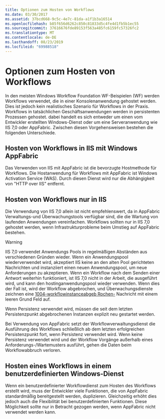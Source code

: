 ```yaml
---
title: Optionen zum Hosten von Workflows
ms.date: 03/30/2017
ms.assetid: 37bcd668-9c5c-4e7c-81da-a1f1b3a16514
ms.openlocfilehash: b85f656d6262c850c81833d5c4fe4d1fb5b1ec55
ms.sourcegitcommit: 37616676fde89153f563a485fc6159fc57326fc2
ms.translationtype: MT
ms.contentlocale: de-DE
ms.lasthandoff: 08/23/2019
ms.locfileid: "69988518"
---
```

# <a name="workflow-hosting-options"></a>Optionen zum Hosten von Workflows
In den meisten Windows Workflow Foundation WF-Beispielen (WF) werden Workflows verwendet, die in einer Konsolenanwendung gehostet werden. Dies ist jedoch kein realistisches Szenario für Workflows in der Praxis. Workflows in tatsächlichen Geschäftsanwendungen werden in persistenten Prozessen gehostet. dabei handelt es sich entweder um einen vom Entwickler erstellten Windows-Dienst oder um eine Serveranwendung wie IIS 7,0 oder AppFabric. Zwischen diesen Vorgehensweisen bestehen die folgenden Unterschiede.  
  
## <a name="hosting-workflows-in-iis-with-windows-appfabric"></a>Hosten von Workflows in IIS mit Windows AppFabric  
 Das Verwenden von IIS mit AppFabric ist die bevorzugte Hostmethode für Workflows. Die Hostanwendung für Workflows mit AppFabric ist Windows Activation Service (WAS). Durch diesen Dienst wird nur die Abhängigkeit von "HTTP over IIS" entfernt.  
  
## <a name="hosting-workflows-in-iis-alone"></a>Hosten von Workflows nur in IIS  
 Die Verwendung von IIS 7,0 allein ist nicht empfehlenswert, da in AppFabric Verwaltungs-und Überwachungstools verfügbar sind, die die Wartung von laufenden Anwendungen vereinfachen. Workflows sollten nur in IIS 7,0 gehostet werden, wenn Infrastrukturprobleme beim Umstieg auf AppFabric bestehen.  
  
> [!WARNING]
> IIS 7,0 verwendet Anwendungs Pools in regelmäßigen Abständen aus verschiedenen Gründen wieder. Wenn ein Anwendungspool wiederverwendet wird, akzeptiert IIS keine an den alten Pool gerichteten Nachrichten und instanziiert einen neuen Anwendungspool, um neue Anforderungen zu akzeptieren. Wenn ein Workflow nach dem Senden einer Antwort weiterhin funktioniert, ist IIS 7,0 nicht in der Arbeit, die ausgeführt wird, und kann den hostinganwendungspool wieder verwenden. Wenn dies der Fall ist, wird der Workflow abgebrochen, und Überwachungsdienste zeichnen eine [1004-workflowinstanceabgeb Rochen-](1004-workflowinstanceaborted.md) Nachricht mit einem leeren Grund Feld auf.  
>   
>  Wenn Persistenz verwendet wird, müssen die seit dem letzten Persistenzpunkt abgebrochenen Instanzen explizit neu gestartet werden.  
>   
>  Bei Verwendung von AppFabric setzt der Workflowverwaltungsdienst die Ausführung des Workflows schließlich ab dem letzten erfolgreichen Persistenzpunkt fort, wenn Persistenz verwendet wird. Wenn keine Persistenz verwendet wird und der Workflow Vorgänge außerhalb eines Anforderungs-/Wartemusters ausführt, gehen die Daten beim Workflowabbruch verloren.  
  
## <a name="hosting-a-workflow-in-a-custom-windows-service"></a>Hosten eines Workflows in einem benutzerdefinierten Windows-Dienst  
 Wenn ein benutzerdefinierter Workflowdienst zum Hosten des Workflows erstellt wird, muss der Entwickler viele Funktionen, die von AppFabric standardmäßig bereitgestellt werden, duplizieren. Gleichzeitig erhöht dies jedoch auch die Flexibilität bei benutzerdefinierten Funktionen. Diese Möglichkeit sollte nur in Betracht gezogen werden, wenn AppFabric nicht verwendet werden kann.
